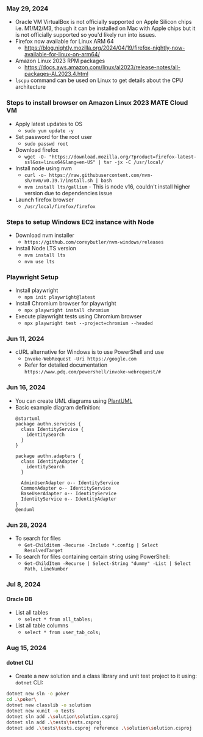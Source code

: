 ### May 29, 2024
* Oracle VM VirtualBox is not officially supported on Apple Silicon chips i.e. M1/M2/M3, though it can be installed on Mac with Apple chips but it is not officially supported so you'd likely run into issues.
* Firefox now available for Linux ARM 64
  * https://blog.nightly.mozilla.org/2024/04/19/firefox-nightly-now-available-for-linux-on-arm64/
* Amazon Linux 2023 RPM packages
  * https://docs.aws.amazon.com/linux/al2023/release-notes/all-packages-AL2023.4.html
* `lscpu` command can be used on Linux to get details about the CPU architecture


### Steps to install browser on Amazon Linux 2023 MATE Cloud VM
* Apply latest updates to OS
  * `sudo yum update -y`
* Set password for the root user
  * `sudo passwd root`
* Download firefox
  * `wget -O- "https://download.mozilla.org/?product=firefox-latest-ssl&os=linux64&lang=en-US" | tar -jx -C /usr/local/`
* Install node using nvm
  * `curl -o- https://raw.githubusercontent.com/nvm-sh/nvm/v0.39.7/install.sh | bash`
  * `nvm install lts/gallium` - This is node v16, couldn't install higher version due to dependencies issue
* Launch firefox browser
  * `/usr/local/firefox/firefox`

### Steps to setup Windows EC2 instance with Node
* Download nvm installer
  * `https://github.com/coreybutler/nvm-windows/releases`
* Install Node LTS version
  * `nvm install lts`
  * `nvm use lts`

### Playwright Setup
* Install playwright
  * `npm init playwright@latest`
* Install Chromium browser for playwright
  * `npx playwright install chromium`
* Execute playwright tests using Chromium browser
  * `npx playwright test --project=chromium --headed`


### Jun 11, 2024
* cURL alternative for Windows is to use PowerShell and use
  * `Invoke-WebRequest -Uri https://google.com`
  * Refer for detailed documentation `https://www.pdq.com/powershell/invoke-webrequest/#`

### Jun 16, 2024
* You can create UML diagrams using [PlantUML](http://www.plantuml.com/plantuml)
* Basic example diagram definition:
  ```
  @startuml
  package authn.services {
    class IdentityService {
      identitySearch
    }
  }

  package authn.adapters {
    class IdentityAdapter {
      identitySearch
    }

    AdminUserAdapter o-- IdentityService
    CommonAdapter o-- IdentityService
    BaseUserAdapter o-- IdentityService
    IdentityService o-- IdentityAdapter
  }
  @enduml
  ```

### Jun 28, 2024
* To search for files 
  * `Get-Childitem -Recurse -Include *.config | Select ResolvedTarget`
* To search for files containing certain string using PowerShell:
  * `Get-ChildItem -Recurse | Select-String "dummy" -List | Select Path, LineNumber`

### Jul 8, 2024
#### Oracle DB
* List all tables
  * `select * from all_tables;`
* List all table columns
  * `select * from user_tab_cols;`

### Aug 15, 2024
#### dotnet CLI
* Create a new solution and a class library and unit test project to it using: `dotnet` CLI:
```bash
dotnet new sln -o poker
cd .\poker\
dotnet new classlib -o solution
dotnet new xunit -o tests
dotnet sln add .\solution\solution.csproj
dotnet sln add .\tests\tests.csproj
dotnet add .\tests\tests.csproj reference .\solution\solution.csproj
```
